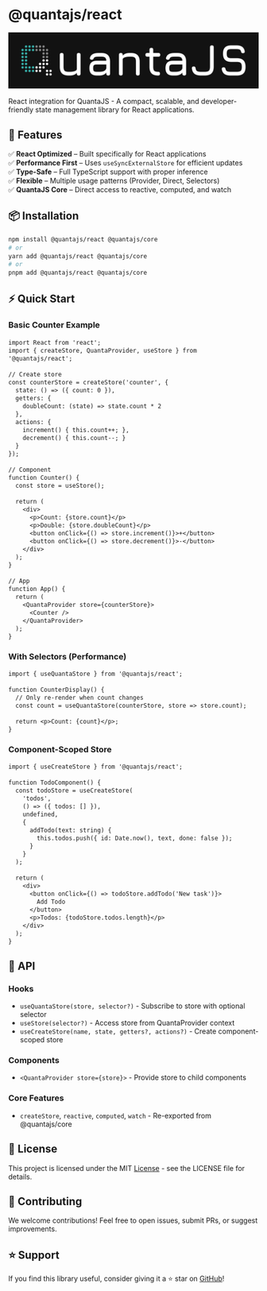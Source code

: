 # @quantajs/react

![Logo](https://raw.githubusercontent.com/quanta-js/quanta/master/assets/quantajs_banner.png)

React integration for QuantaJS - A compact, scalable, and developer-friendly state management library for React applications.

## 🚀 Features

✅ **React Optimized** – Built specifically for React applications  
✅ **Performance First** – Uses `useSyncExternalStore` for efficient updates  
✅ **Type-Safe** – Full TypeScript support with proper inference  
✅ **Flexible** – Multiple usage patterns (Provider, Direct, Selectors)  
✅ **QuantaJS Core** – Direct access to reactive, computed, and watch

## 📦 Installation

```sh
npm install @quantajs/react @quantajs/core
# or
yarn add @quantajs/react @quantajs/core
# or
pnpm add @quantajs/react @quantajs/core
```

## ⚡ Quick Start

### Basic Counter Example

```tsx
import React from 'react';
import { createStore, QuantaProvider, useStore } from '@quantajs/react';

// Create store
const counterStore = createStore('counter', {
  state: () => ({ count: 0 }),
  getters: {
    doubleCount: (state) => state.count * 2
  },
  actions: {
    increment() { this.count++; },
    decrement() { this.count--; }
  }
});

// Component
function Counter() {
  const store = useStore();
  
  return (
    <div>
      <p>Count: {store.count}</p>
      <p>Double: {store.doubleCount}</p>
      <button onClick={() => store.increment()}>+</button>
      <button onClick={() => store.decrement()}>-</button>
    </div>
  );
}

// App
function App() {
  return (
    <QuantaProvider store={counterStore}>
      <Counter />
    </QuantaProvider>
  );
}
```

### With Selectors (Performance)

```tsx
import { useQuantaStore } from '@quantajs/react';

function CounterDisplay() {
  // Only re-render when count changes
  const count = useQuantaStore(counterStore, store => store.count);
  
  return <p>Count: {count}</p>;
}
```

### Component-Scoped Store

```tsx
import { useCreateStore } from '@quantajs/react';

function TodoComponent() {
  const todoStore = useCreateStore(
    'todos',
    () => ({ todos: [] }),
    undefined,
    {
      addTodo(text: string) {
        this.todos.push({ id: Date.now(), text, done: false });
      }
    }
  );

  return (
    <div>
      <button onClick={() => todoStore.addTodo('New task')}>
        Add Todo
      </button>
      <p>Todos: {todoStore.todos.length}</p>
    </div>
  );
}
```

## 🔧 API

### Hooks
- `useQuantaStore(store, selector?)` - Subscribe to store with optional selector
- `useStore(selector?)` - Access store from QuantaProvider context
- `useCreateStore(name, state, getters?, actions?)` - Create component-scoped store

### Components
- `<QuantaProvider store={store}>` - Provide store to child components

### Core Features
- `createStore`, `reactive`, `computed`, `watch` - Re-exported from @quantajs/core

## 📜 License

This project is licensed under the MIT [License](https://github.com/quanta-js/quanta/blob/main/LICENSE) - see the LICENSE file for details.

## 💬 Contributing

We welcome contributions! Feel free to open issues, submit PRs, or suggest improvements.

## ⭐ Support

If you find this library useful, consider giving it a ⭐ star on [GitHub](https://github.com/quanta-js/quanta)!
